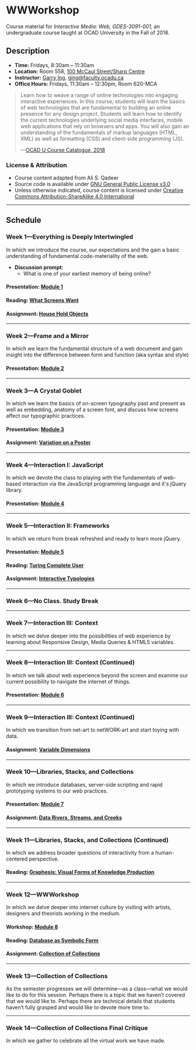 # WWWorkshop

Course material for _Interactive Media: Web, GDES-3091-001,_ an undergraduate course taught at OCAD University in the Fall of 2018.

## Description

- **Time:** Fridays, 8:30am – 11:30am
- **Location:**  Room 558, [100 McCaul Street/Sharp Centre](https://goo.gl/maps/FvQJx42HD262)
- **Instructor:** [Garry Ing](https://garrying.com), ging@faculty.ocadu.ca
- **Office Hours:** Fridays, 11:30am – 12:30pm, Room 620-MCA

> Learn how to weave a range of online technologies into engaging interactive experiences. In this course, students will learn the basics of web technologies that are fundamental to building an online presence for any design project. Students will learn how to identify the current technologies underlying social media interfaces, mobile web applications that rely on browsers and apps. You will also gain an understanding of the fundamentals of markup languages (HTML, XML) as well as formatting (CSS) and client-side programming (JS).
> 
> —[OCAD U Course Catalogue, 2018](https://selfservice.ocadu.ca/Student/Courses)

### License & Attribution

- Course content adapted from Ali S. Qadeer
- Source code is available under [GNU General Public License v3.0](./LICENSE)
- Unless otherwise indicated, course content is licensed under [Creative Commons Attribution-ShareAlike 4.0 International](https://creativecommons.org/licenses/by-sa/4.0/)

---

## Schedule

### Week 1—Everything is Deeply Intertwingled

In which we introduce the course, our expectations and the gain a basic understanding of fundamental code-materiality of the web.

- **Discussion prompt:**
    - What is one of your earliest memory of being online?

#### Presentation: [Module 1](./module-1-everything-is-deeply-intertwingled/lecture-01.pdf)
#### Reading: [What Screens Want](./readings.md#what-screens-want)
#### Assignment: [House Hold Objects](./assignments/household-objects.md)

---

### Week 2—Frame and a Mirror
In which we learn the fundamental structure of a web document and gain insight into the difference between form and function (aka syntax and style)

#### Presentation: [Module 2](./module-2-frame-and-a-mirror/lecture-02.pdf)

---

### Week 3—A Crystal Goblet
In which we learn the basics of on-screen typography past and present as well as embedding, anatomy of a screen font, and discuss how screens affect our typographic practices.

#### Presentation: [Module 3](./module-3-a-crystal-goblet/lecture-03.pdf)
#### Assignment: [Variation on a Poster](./assignments/variation-on-a-poster.md)

---

### Week 4—Interaction I: JavaScript
In which we devote the class to playing with the fundamentals of web-based interaction via the JavaScript programming language and it's jQuery library.

#### Presentation: [Module 4](./module-4-interaction/lecture-04.pdf)

---

### Week 5—Interaction II: Frameworks
In which we return from break refreshed and ready to learn more jQuery.

#### Presentation: [Module 5](./module-5-interaction-2/lecture-05.pdf)
#### Reading: [Turing Complete User](./readings.md#turing-complete-user)
#### Assignment: [Interactive Typologies](./assignments/interactive-typologies.md)

---

### Week 6—No Class. Study Break

---

### Week 7—Interaction III: Context
In which we delve deeper into the possibilities of web experience by learning about Responsive Design, Media Queries & HTML5 variables.

---

### Week 8—Interaction III: Context (Continued)
In which we talk about web experience beyond the screen and examine our current possibility to navigate the internet of things.

#### Presentation: [Module 6](./module-6-interaction-3/lecture-06.pdf)

---

### Week 9—Interaction III: Context (Continued)
In which we transition from net-art to netWORK-art and start toying with data.
#### Assignment: [Variable Dimensions](./assignments/variable-dimensions.md)

---

### Week 10—Libraries, Stacks, and Collections
In which we introduce databases, server-side scripting and rapid prototyping systems to our web practices.

#### Presentation: [Module 7](./module-7-libraries-stacks-collections/lecture-07.pdf)
#### Assignment: [Data Rivers, Streams, and Creeks](./assignments/data-rivers-streams-creeks.md)

---

### Week 11—Libraries, Stacks, and Collections (Continued)
In which we address broader questions of interactivity from a human-centered perspective.

#### Reading: [Graphesis: Visual Forms of Knowledge Production](./readings.md#graphesis-visual-forms-of-knowledge-production)

---

### Week 12—WWWorkshop
In which we delve deeper into internet culture by visiting with artists, designers and theorists working in the medium.

#### Workshop: [Module 8](./module-8-wwworkshop/README.md)
#### Reading: [Database as Symbolic Form](./readings.md#database-as-symbolic-form)
#### Assignment: [Collection of Collections](./assignments/collection-of-collections.md)

---

### Week 13—Collection of Collections
As the semester progresses we will determine—as a class—what we would like to do for this session. Perhaps there is a topic that we haven’t covered that we would like to. Perhaps there are technical details that students haven’t fully grasped and would like to devote more time to.

---

### Week 14—Collection of Collections Final Critique
In which we gather to celebrate all the virtual work we have made.
